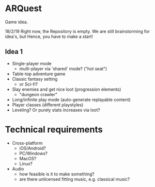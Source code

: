 # ARQuest
Game idea.

18/2/19
Right now, the Repository is empty. We are still brainstorming for idea's, but Hence, you have to make a start!

## Idea 1
- Single-player mode
    - multi-player via 'shared' mode? ("hot seat")
- Table-top adventure game
- Classic fantasy setting
    - or Sci-fi?
- Slay enemies and get nice loot (progression elements)
    - "dungeon crawler"
- Long/infinite play mode (auto-generate replayable content)
- Player classes (different playstyles)
- Leveling? Or purely stats increases via loot?

# Technical requirements
- Cross-platform
    - iOS/Android?
    - PC/Windows?
    - MacOS?
    - Linux?
- Audio
    - how feasible is it to make something?
    - are there unlicensed fitting music, e.g. classical music?